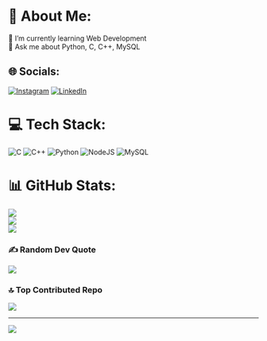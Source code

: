 # 💫 About Me:
🌱 I’m currently learning Web Development<br>💬 Ask me about Python, C, C++, MySQL<br>


## 🌐 Socials:
[![Instagram](https://img.shields.io/badge/Instagram-%23E4405F.svg?logo=Instagram&logoColor=white)](https://instagram.com/its_me_desta_0012) [![LinkedIn](https://img.shields.io/badge/LinkedIn-%230077B5.svg?logo=linkedin&logoColor=white)](https://linkedin.com/in/diksha-sharma4321) 

# 💻 Tech Stack:
![C](https://img.shields.io/badge/c-%2300599C.svg?style=for-the-badge&logo=c&logoColor=white) ![C++](https://img.shields.io/badge/c++-%2300599C.svg?style=for-the-badge&logo=c%2B%2B&logoColor=white) ![Python](https://img.shields.io/badge/python-3670A0?style=for-the-badge&logo=python&logoColor=ffdd54) ![NodeJS](https://img.shields.io/badge/node.js-6DA55F?style=for-the-badge&logo=node.js&logoColor=white) ![MySQL](https://img.shields.io/badge/mysql-4479A1.svg?style=for-the-badge&logo=mysql&logoColor=white)
# 📊 GitHub Stats:
![](https://github-readme-stats.vercel.app/api?username=dikshamon4321&theme=dark&hide_border=false&include_all_commits=false&count_private=false)<br/>
![](https://github-readme-streak-stats.herokuapp.com/?user=dikshamon4321&theme=dark&hide_border=false)<br/>
![](https://github-readme-stats.vercel.app/api/top-langs/?username=dikshamon4321&theme=dark&hide_border=false&include_all_commits=false&count_private=false&layout=compact)

### ✍️ Random Dev Quote
![](https://quotes-github-readme.vercel.app/api?type=horizontal&theme=radical)

### 🔝 Top Contributed Repo
![](https://github-contributor-stats.vercel.app/api?username=dikshamon4321&limit=5&theme=dark&combine_all_yearly_contributions=true)

---
[![](https://visitcount.itsvg.in/api?id=dikshamon4321&icon=3&color=0)](https://visitcount.itsvg.in)

<!-- Proudly created with GPRM ( https://gprm.itsvg.in ) -->

